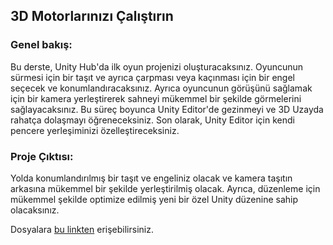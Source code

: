 ## 3D Motorlarınızı Çalıştırın

### Genel bakış:

Bu derste, Unity Hub'da ilk oyun projenizi oluşturacaksınız. Oyuncunun sürmesi için bir taşıt ve ayrıca çarpması veya kaçınması için bir engel seçecek ve konumlandıracaksınız. Ayrıca oyuncunun görüşünü sağlamak için bir kamera yerleştirerek sahneyi mükemmel bir şekilde görmelerini sağlayacaksınız. Bu süreç boyunca Unity Editor'de gezinmeyi ve 3D Uzayda rahatça dolaşmayı öğreneceksiniz. Son olarak, Unity Editor için kendi pencere yerleşiminizi özelleştireceksiniz.

### Proje Çıktısı:

Yolda konumlandırılmış bir taşıt ve engeliniz olacak ve kamera taşıtın arkasına mükemmel bir şekilde yerleştirilmiş olacak. Ayrıca, düzenleme için mükemmel şekilde optimize edilmiş yeni bir özel Unity düzenine sahip olacaksınız.


Dosyalara [bu linkten](https://drive.google.com/file/d/1UsWtvJnftuaipiEYXKWL9cLmNmdIJGeD/view?usp=sharing) erişebilirsiniz.




















